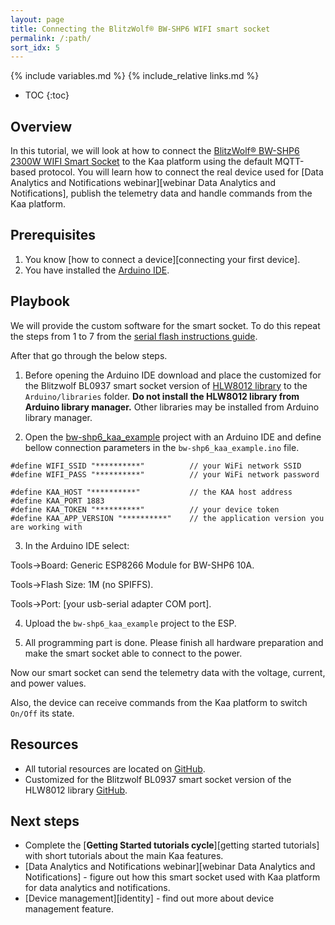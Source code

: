 ```yaml
---
layout: page
title: Connecting the BlitzWolf® BW-SHP6 WIFI smart socket
permalink: /:path/
sort_idx: 5
---
```


{% include variables.md %}
{% include_relative links.md %}

* TOC
{:toc}

 
## Overview

In this tutorial, we will look at how to connect the [BlitzWolf® BW-SHP6 2300W WIFI Smart Socket][blitzwolf-smart-socket] to the Kaa platform using the default MQTT-based protocol.
You will learn how to connect the real device used for [Data Analytics and Notifications webinar][webinar Data Analytics and Notifications], publish the telemetry data and handle commands from the Kaa platform.


## Prerequisites

1. You know [how to connect a device][connecting your first device].
2. You have installed the [Arduino IDE][arduino-ide].


## Playbook

We will provide the custom software for the smart socket.
To do this repeat the steps from 1 to 7 from the [serial flash instructions guide](https://tasmota.github.io/docs/devices/BlitzWolf-SHP6/).

After that go through the below steps.

1. Before opening the Arduino IDE download and place the customized for the Blitzwolf BL0937 smart socket version of [HLW8012 library][HLW8012-library-url] to the `Arduino/libraries` folder. 
**Do not install the HLW8012 library from Arduino library manager.**
Other libraries may be installed from Arduino library manager. 

2. Open the [bw-shp6_kaa_example][code-url] project with an Arduino IDE and define bellow connection parameters in the `bw-shp6_kaa_example.ino` file.

```
#define WIFI_SSID "**********"          // your WiFi network SSID
#define WIFI_PASS "**********"          // your WiFi network password

#define KAA_HOST "**********"           // the KAA host address
#define KAA_PORT 1883
#define KAA_TOKEN "**********"          // your device token
#define KAA_APP_VERSION "**********"    // the application version you are working with
```

3. In the Arduino IDE select:

Tools->Board: Generic ESP8266 Module for BW-SHP6 10A.

Tools->Flash Size: 1M (no SPIFFS).  

Tools->Port: [your usb-serial adapter COM port].  

4. Upload the `bw-shp6_kaa_example` project to the ESP.

5. All programming part is done. Please finish all hardware preparation and make the smart socket able to connect to the power.   

Now our smart socket can send the telemetry data with the voltage, current, and power values.

Also, the device can receive commands from the Kaa platform to switch `On/Off` its state.


## Resources

* All tutorial resources are located on [GitHub][code-url].
* Customized for the Blitzwolf BL0937 smart socket version of the HLW8012 library [GitHub][HLW8012-library-url].

## Next steps

- Complete the [**Getting Started tutorials cycle**][getting started tutorials] with short tutorials about the main Kaa features.
- [Data Analytics and Notifications webinar][webinar Data Analytics and Notifications] - figure out how this smart socket used with Kaa platform for data analytics and notifications.
- [Device management][identity] - find out more about device management feature.


[HLW8012-library-url]:      https://github.com/kaaproject/hlw8012
[code-url]:                 https://github.com/kaaproject/kaa/tree/master/doc/Tutorials/device-integration/hardware-guides/connect-blitzwolf-smart-socket/attach/code
[arduino-ide]:              https://www.arduino.cc/en/Main/Software
[blitzwolf-smart-socket]:   https://www.blitzwolf.com/BlitzWolf-BW-SHP6-2300W-WIFI-Smart-Socket-EU-Plug-Works-with-Alexa-Remote-Control-Time-Switch-Electricity-Monitoring-p-300.html
